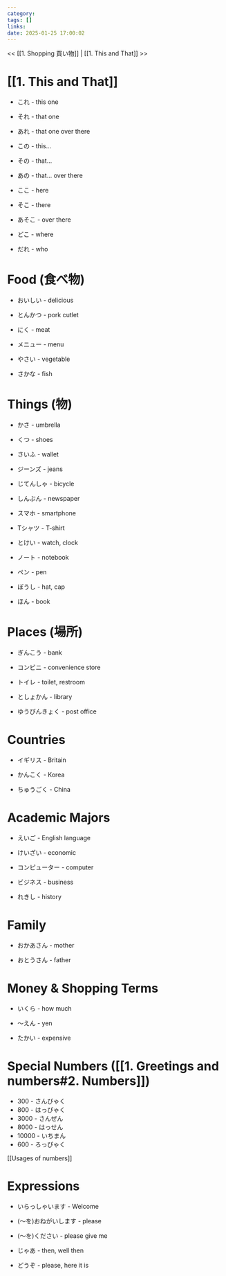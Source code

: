 ```yaml
---
category: 
tags: []
links:
date: 2025-01-25 17:00:02
---
```

<< [[1. Shopping 買い物]] | [[1. This and That]] >>
# [[1. This and That]]

- これ - this one

- それ - that one

- あれ - that one over there

- この - this...

- その - that...

- あの - that... over there

- ここ - here

- そこ - there

- あそこ - over there

- どこ - where

- だれ - who

# Food (食べ物)

- おいしい - delicious

- とんかつ - pork cutlet

- にく - meat

- メニュー - menu

- やさい - vegetable

- さかな - fish

# Things (物)

- かさ - umbrella

- くつ - shoes

- さいふ - wallet

- ジーンズ - jeans

- じてんしゃ - bicycle

- しんぶん - newspaper

- スマホ - smartphone

- Tシャツ - T-shirt

- とけい - watch, clock

- ノート - notebook

- ペン - pen

- ぼうし - hat, cap

- ほん - book

# Places (場所)

- ぎんこう - bank

- コンビニ - convenience store

- トイレ - toilet, restroom

- としょかん - library

- ゆうびんきょく - post office

# Countries

- イギリス - Britain

- かんこく - Korea

- ちゅうごく - China

# Academic Majors

- えいご - English language

- けいざい - economic

- コンピューター - computer

- ビジネス - business

- れきし - history

# Family

- おかあさん - mother

- おとうさん - father

# Money & Shopping Terms

- いくら - how much

- ～えん - yen

- たかい - expensive

# Special Numbers ([[1. Greetings and numbers#2. Numbers]])

- 300 - さんびゃく
- 800 - はっぴゃく
- 3000 - さんぜん
- 8000 - はっせん
- 10000 - いちまん
- 600 - ろっぴゃく

[[Usages of numbers]]

# Expressions

- いらっしゃいます - Welcome

- (～を)おねがいします - please

- (～を)ください - please give me

- じゃあ - then, well then

- どうぞ - please, here it is